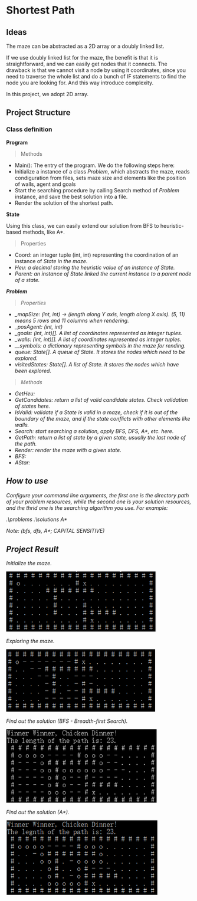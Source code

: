 # Shortest Path
## Ideas

The maze can be abstracted as a 2D array or a doubly linked list. 

If we use doubly linked list for the maze, the benefit is that it is straightforward, and 
we can easily get nodes that it connects. The drawback is that we cannot visit a node by 
using it coordinates, since you need to traverse the whole list 
and do a bunch of IF statements to find the node you are looking for. And this way introduce complexity.

In this project, we adopt 2D array.

## Project Structure

### Class definition

<b> Program </b>

> Methods
- Main(): The entry of the program. We do the following steps here:
 - Initialize a instance of a class <i>Problem</i>, which abstracts the maze, reads condiguration from files, sets maze size and elements like the position of walls, agent and goals
 - Start the searching procedure by calling Search method of <i>Problem</i>  instance, and save the best solution into a file. 
 - Render the solution of the shortest path.


<b> State </b>

Using this class, we can easily extend our solution from BFS to heuristic-based methods, like A*.
> Properties
- Coord: an integer tuple (int, int) representing the coordination of an instance of <i>State<i> in the maze.
- Heu: a decimal storing the heuristic value of an instance of <i>State<i>.
- Parent: an instance of <i>State</i> linked the current instance to a parent node of a state.

<b> Problem </b>

> Properties
- _mapSize: (int, int) -> (length along Y axis, length along X axis). (5, 11) means 5 rows and 11 columns when rendering.
- _posAgent: (int, int)
- _goals: (int, int)[]. A list of coordinates represented as integer tuples.
- _walls: (int, int)[]. A list of coordinates represented as integer tuples.
- __symbols: a dictionary representing symbols in the maze for rending.
- queue: State[]. A queue of <i>State</i>. It stores the nodes which need to be explored.
- visitedStates: State[]. A list of <i>State</i>. It stores the nodes which have been explored.

> Methods
- GetHeu:
- GetCandidates: return a list of valid candidate states. Check validation of states here.
- IsValid: validate if a <i>State</i> is valid in a maze, check if it is out of the boundary of the maze, and if the state conflicts with other elements like walls.
- Search: start searching a solution, apply BFS, DFS, A*, etc. here.
- GetPath: return a list of state by a given state, usually the last node of the path.
- Render: render the maze with a given state.
- BFS:
- AStar:


## How to use

Configure your command line arguments, the first one is the directory path of your problem resources, 
while the second one is your solution resources, and the thrid one is the searching algorithm you use. For example:

.\\problems .\\solutions A*   

Note: (bfs, dfs, A*; CAPITAL SENSITIVE)

## Project Result

Initialize the maze.

<img src="image/Init-maze01.png" alt="Alt text" title="Optional title">

Exploring the maze.

<img src="image/Explore-maze01.png" alt="Alt text" title="Optional title">

Find out the solution (BFS - Breadth-first Search).

<img src="image/BFS-Sol-maze01.png" alt="Alt text" title="Optional title">

Find out the solution (A*).

<img src="image/AStar-Sol-maze01.png" alt="Alt text" title="Optional title">



